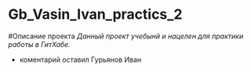 # Gb_Vasin_Ivan_practics_2

#Описание проекта
_Данный проект учебынй и нацелен для практики работы в ГитХабе._
* коментарий оставил Гурьянов Иван
